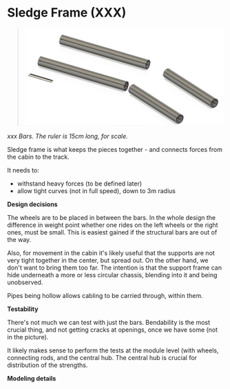 # Sledge Frame (XXX)


>![](.images/xxx-bars.png)

*xxx Bars. The ruler is 15cm long, for scale.*


Sledge frame is what keeps the pieces together - and connects forces from the cabin to the track.
 
It needs to:

- withstand heavy forces (to be defined later)
- allow tight curves (not in full speed), down to 3m radius


**Design decisions**

The wheels are to be placed in between the bars. In the whole design the difference in weight point whether one rides on the left wheels or the right ones, must be small. This is easiest gained if the structural bars are out of the way.

Also, for movement in the cabin it's likely useful that the supports are not very tight together in the center, but spread out. On the other hand, we don't want to bring them too far. The intention is that the support frame can hide underneath a more or less circular chassis, blending into it and being unobserved.

Pipes being hollow allows cabling to be carried through, within them.


**Testability**

There's not much we can test with just the bars. Bendability is the most crucial thing, and not getting cracks at openings, once we have some (not in the picture).

It likely makes sense to perform the tests at the module level (with wheels, connecting rods, and the central hub. The central hub is crucial for distribution of the strengths.


**Modeling details**

<!-- disabled
<font color=red>
How the master sketch is laid out.
</font>
-->






